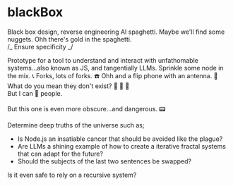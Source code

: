 # blackBox

Black box design, reverse engineering AI spaghetti. Maybe we'll find some nuggets. Ohh there's gold in the spaghetti.
<br>/_ Ensure specificity _/

<!-- /* Does this count as explaining the joke? */ -->

Prototype for a tool to understand and interact with unfathomable systems...also known as JS, and tangentially LLMs.
Sprinkle some node in the mix. 📞 Forks, lots of forks. ☎️ Ohh and a flip phone with an antenna. 📵 What do you mean they don't exist? 📲 📱 📳
<br> But I can 📠 people.  
<br>But this one is even more obscure...and dangerous. 📟

Determine deep truths of the universe such as;

- Is Node.js an insatiable cancer that should be avoided like the plague?
- Are LLMs a shining example of how to create a iterative fractal systems that can adapt for the future?
- Should the subjects of the last two sentences be swapped?

Is it even safe to rely on a recursive system?
